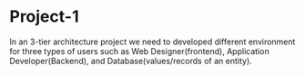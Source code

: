 # Project-1

In an 3-tier architecture project we need to developed different environment for three types of users such as Web Designer(frontend), Application Developer(Backend), and Database(values/records of an entity).
